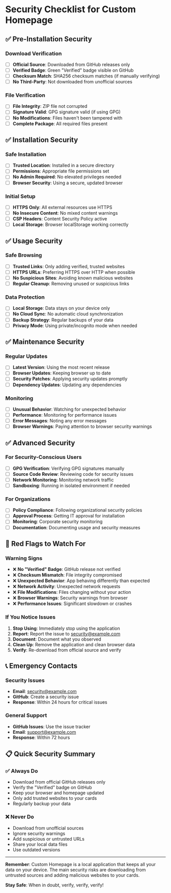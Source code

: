 # Security Checklist for Custom Homepage

## ✅ **Pre-Installation Security**

### **Download Verification**
- [ ] **Official Source**: Downloaded from GitHub releases only
- [ ] **Verified Badge**: Green "Verified" badge visible on GitHub
- [ ] **Checksum Match**: SHA256 checksum matches (if manually verifying)
- [ ] **No Third-Party**: Not downloaded from unofficial sources

### **File Verification**
- [ ] **File Integrity**: ZIP file not corrupted
- [ ] **Signature Valid**: GPG signature valid (if using GPG)
- [ ] **No Modifications**: Files haven't been tampered with
- [ ] **Complete Package**: All required files present

## ✅ **Installation Security**

### **Safe Installation**
- [ ] **Trusted Location**: Installed in a secure directory
- [ ] **Permissions**: Appropriate file permissions set
- [ ] **No Admin Required**: No elevated privileges needed
- [ ] **Browser Security**: Using a secure, updated browser

### **Initial Setup**
- [ ] **HTTPS Only**: All external resources use HTTPS
- [ ] **No Insecure Content**: No mixed content warnings
- [ ] **CSP Headers**: Content Security Policy active
- [ ] **Local Storage**: Browser localStorage working correctly

## ✅ **Usage Security**

### **Safe Browsing**
- [ ] **Trusted Links**: Only adding verified, trusted websites
- [ ] **HTTPS URLs**: Preferring HTTPS over HTTP when possible
- [ ] **No Suspicious Sites**: Avoiding known malicious websites
- [ ] **Regular Cleanup**: Removing unused or suspicious links

### **Data Protection**
- [ ] **Local Storage**: Data stays on your device only
- [ ] **No Cloud Sync**: No automatic cloud synchronization
- [ ] **Backup Strategy**: Regular backups of your data
- [ ] **Privacy Mode**: Using private/incognito mode when needed

## ✅ **Maintenance Security**

### **Regular Updates**
- [ ] **Latest Version**: Using the most recent release
- [ ] **Browser Updates**: Keeping browser up to date
- [ ] **Security Patches**: Applying security updates promptly
- [ ] **Dependency Updates**: Updating any dependencies

### **Monitoring**
- [ ] **Unusual Behavior**: Watching for unexpected behavior
- [ ] **Performance**: Monitoring for performance issues
- [ ] **Error Messages**: Noting any error messages
- [ ] **Browser Warnings**: Paying attention to browser security warnings

## ✅ **Advanced Security**

### **For Security-Conscious Users**
- [ ] **GPG Verification**: Verifying GPG signatures manually
- [ ] **Source Code Review**: Reviewing code for security issues
- [ ] **Network Monitoring**: Monitoring network traffic
- [ ] **Sandboxing**: Running in isolated environment if needed

### **For Organizations**
- [ ] **Policy Compliance**: Following organizational security policies
- [ ] **Approval Process**: Getting IT approval for installation
- [ ] **Monitoring**: Corporate security monitoring
- [ ] **Documentation**: Documenting usage and security measures

## 🚨 **Red Flags to Watch For**

### **Warning Signs**
- ❌ **No "Verified" Badge**: GitHub release not verified
- ❌ **Checksum Mismatch**: File integrity compromised
- ❌ **Unexpected Behavior**: App behaving differently than expected
- ❌ **Network Activity**: Unexpected network requests
- ❌ **File Modifications**: Files changing without your action
- ❌ **Browser Warnings**: Security warnings from browser
- ❌ **Performance Issues**: Significant slowdown or crashes

### **If You Notice Issues**
1. **Stop Using**: Immediately stop using the application
2. **Report**: Report the issue to security@example.com
3. **Document**: Document what you observed
4. **Clean Up**: Remove the application and clean browser data
5. **Verify**: Re-download from official source and verify

## 📞 **Emergency Contacts**

### **Security Issues**
- **Email**: security@example.com
- **GitHub**: Create a security issue
- **Response**: Within 24 hours for critical issues

### **General Support**
- **GitHub Issues**: Use the issue tracker
- **Email**: support@example.com
- **Response**: Within 72 hours

## 📋 **Quick Security Summary**

### **✅ Always Do**
- Download from official GitHub releases only
- Verify the "Verified" badge on GitHub
- Keep your browser and homepage updated
- Only add trusted websites to your cards
- Regularly backup your data

### **❌ Never Do**
- Download from unofficial sources
- Ignore security warnings
- Add suspicious or untrusted URLs
- Share your local data files
- Use outdated versions

---

**Remember**: Custom Homepage is a local application that keeps all your data on your device. The main security risks are downloading from untrusted sources and adding malicious websites to your cards.

**Stay Safe**: When in doubt, verify, verify, verify!
